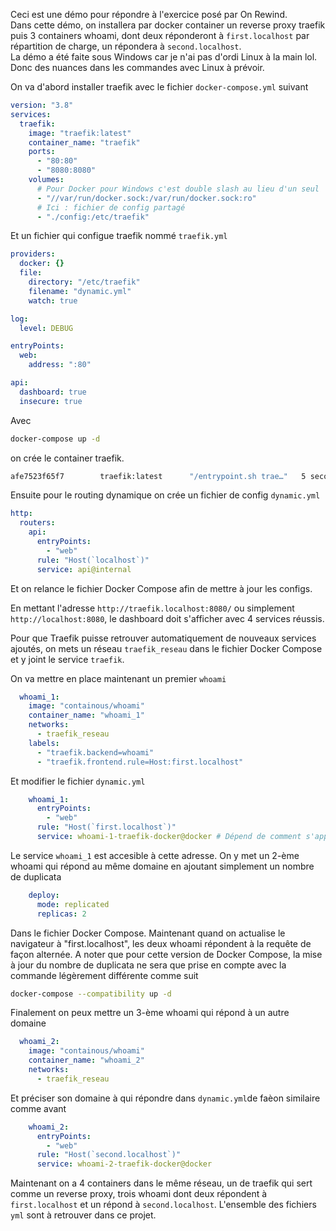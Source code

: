 Ceci est une démo pour répondre à l'exercice posé par On Rewind.  
Dans cette démo, on installera par docker container un reverse proxy traefik puis 3 containers whoami, dont deux réponderont à `first.localhost` par répartition de charge, un répondera à `second.localhost`.  
La démo a été faite sous Windows car je n'ai pas d'ordi Linux à la main lol. Donc des nuances dans les commandes avec Linux à prévoir.   
  
On va d'abord installer traefik avec le fichier `docker-compose.yml` suivant
```yml
version: "3.8"
services:
  traefik:
    image: "traefik:latest"
    container_name: "traefik"
    ports:
      - "80:80"
      - "8080:8080"
    volumes:
	  # Pour Docker pour Windows c'est double slash au lieu d'un seul
      - "//var/run/docker.sock:/var/run/docker.sock:ro"
      # Ici : fichier de config partagé
      - "./config:/etc/traefik"
```
  
Et un fichier qui configue traefik nommé `traefik.yml`
```yml
providers:
  docker: {}
  file:
    directory: "/etc/traefik"
    filename: "dynamic.yml"
    watch: true

log:
  level: DEBUG

entryPoints:
  web:
    address: ":80"

api:
  dashboard: true
  insecure: true
```
  
Avec 
```bash
docker-compose up -d
```
on crée le container traefik.
```bash
afe7523f65f7        traefik:latest      "/entrypoint.sh trae…"   5 seconds ago       Up 5 seconds        0.0.0.0:80->80/tcp, 0.0.0.0:8080->8080/tcp   traefik
```

Ensuite pour le routing dynamique on crée un fichier de config `dynamic.yml`
```yml
http:
  routers:
    api:
      entryPoints:
        - "web"
      rule: "Host(`localhost`)"
      service: api@internal
```

Et on relance le fichier Docker Compose afin de mettre à jour les configs.

En mettant l'adresse `http://traefik.localhost:8080/` ou simplement `http://localhost:8080`, le dashboard doit s'afficher avec 4 services réussis.

Pour que Traefik puisse retrouver automatiquement de nouveaux services ajoutés, on mets un réseau `traefik_reseau` dans le fichier Docker Compose et y joint le service `traefik`.

On va mettre en place maintenant un premier `whoami`
```yml
  whoami_1:
    image: "containous/whoami"
    container_name: "whoami_1"
    networks:
      - traefik_reseau
    labels:
      - "traefik.backend=whoami"
      - "traefik.frontend.rule=Host:first.localhost"
```
Et modifier le fichier `dynamic.yml`
```yml
    whoami_1:
      entryPoints:
        - "web"
      rule: "Host(`first.localhost`)"
      service: whoami-1-traefik-docker@docker # Dépend de comment s'appelle le répertoire dans lequel on a éxécuté le fichier Docker Compose.
```
Le service `whoami_1` est accesible à cette adresse. On y met un 2-ème whoami qui répond au même domaine en ajoutant simplement un nombre de duplicata  
```yml
    deploy:
      mode: replicated
      replicas: 2
```
Dans le fichier Docker Compose. Maintenant quand on actualise le navigateur à "first.localhost", les deux whoami répondent à la requête de façon alternée. A noter que pour cette version de Docker Compose, la mise à jour du nombre de duplicata ne sera que prise en compte avec la commande légèrement différente comme suit
```bash
docker-compose --compatibility up -d
```

Finalement on peux mettre un 3-ème whoami qui répond à un autre domaine
```yml
  whoami_2:
    image: "containous/whoami"
    container_name: "whoami_2"
    networks:
      - traefik_reseau
```
Et préciser son domaine à qui répondre dans `dynamic.yml`de faèon similaire comme avant
```yml
    whoami_2:
      entryPoints:
        - "web"
      rule: "Host(`second.localhost`)"
      service: whoami-2-traefik-docker@docker
```

Maintenant on a 4 containers dans le même réseau, un de traefik qui sert comme un reverse proxy, trois whoami dont deux répondent à `first.localhost` et un répond à `second.localhost`. L'ensemble des fichiers `yml` sont à retrouver dans ce projet.

